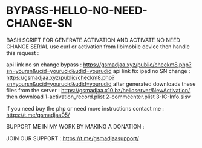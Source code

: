 # BYPASS-HELLO-NO-NEED-CHANGE-SN
BASH SCRIPT FOR GENERATE ACTIVATION AND ACTIVATE NO NEED CHANGE SERIAL
use curl or activation from libimobile device then handle this request :

api link no sn change bypass : https://gsmadjaa.xyz/public/checkm8.php?sn=yoursn&ucid=yourucid&udid=yourudid
api link fix ipad no SN change : https://gsmadjaa.xyz/public/checkm8.php?sn=yoursn&ucid=yourucid&udid=yourudid
after generated downloads these files from the server : 
https://gsmadjaa.x10.bz/helloserver/NewActivation/
then download 
1-activation_record.plist
2-commcenter.plist
3-IC-Info.sisv

if you need buy the php or need more instructions contact me : https://t.me/gsmadjaa05/


SUPPORT ME IN MY WORK BY MAKING A DONATION :

JOIN OUR SUPPORT : https://t.me/gsmadjaasupport/
